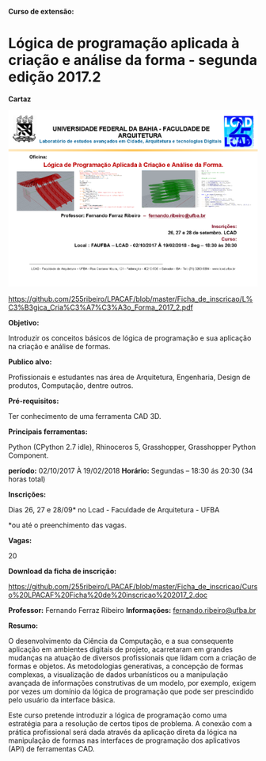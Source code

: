 

**Curso de extensão:**

**Lógica de programação aplicada à criação e análise da forma - segunda edição 2017.2**
============================================================================================
**Cartaz**

![cartaz](Cartaz_FernandoFerraz_2017-2.png)

https://github.com/255ribeiro/LPACAF/blob/master/Ficha_de_inscricao/L%C3%B3gica_Cria%C3%A7%C3%A3o_Forma_2017_2.pdf


**Objetivo:**

Introduzir os conceitos básicos de lógica de programação e sua aplicação na criação e análise de formas.

**Publico alvo:**

Profissionais e estudantes nas área de Arquitetura, Engenharia, Design de produtos, Computação, dentre outros.

**Pré-requisitos:**

Ter conhecimento de uma ferramenta CAD 3D.

**Principais ferramentas:**

Python (CPython 2.7 idle), Rhinoceros 5, Grasshopper, Grasshopper Python Component.

**período:**
02/10/2017 À 19/02/2018 
**Horário:**
Segundas  – 18:30 ás 20:30 (34 horas total)

**Inscrições:**

Dias 26, 27 e 28/09* no Lcad - Faculdade de Arquitetura - UFBA

*ou até o preenchimento das vagas.

**Vagas:**

20

**Download da ficha de inscrição:**

https://github.com/255ribeiro/LPACAF/blob/master/Ficha_de_inscricao/Curso%20LPACAF%20Ficha%20de%20inscricao%202017_2.doc

**Professor:**
Fernando Ferraz Ribeiro
**Informações:**
fernando.ribeiro@ufba.br

**Resumo:**

O desenvolvimento da Ciência da Computação, e a sua consequente aplicação em ambientes digitais de projeto, acarretaram em grandes mudanças na atuação de diversos profissionais que lidam com a criação de formas e objetos. As metodologias generativas, a concepção de formas complexas, a visualização de dados urbanísticos ou a manipulação avançada de informações construtivas de um modelo, por exemplo, exigem por vezes um domínio da lógica de programação que pode ser prescindido pelo usuário da interface básica.

Este curso pretende introduzir a lógica de programação como uma estratégia para a resolução de certos tipos de problema. A conexão com a prática profissional será dada através da aplicação direta da lógica na manipulação de formas nas interfaces de programação dos aplicativos (API) de ferramentas CAD.

